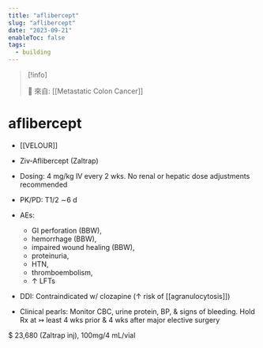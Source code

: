 ```yaml
---
title: "aflibercept"
slug: "aflibercept"
date: "2023-09-21"
enableToc: false
tags:
  - building
---
```


> [!info]
>
> 🌱 來自: [[Metastatic Colon Cancer]]

# aflibercept

- [[VELOUR]]

- Ziv-Aflibercept (Zaltrap)
- Dosing: 4 mg/kg IV every 2 wks. No renal or hepatic dose adjustments recommended
- PK/PD: T1/2 ∼6 d
- AEs:
  - GI perforation (BBW),
  - hemorrhage (BBW),
  - impaired wound healing (BBW),
  - proteinuria,
  - HTN,
  - thromboembolism,
  - ↑ LFTs
- DDI: Contraindicated w/ clozapine (↑ risk of [[agranulocytosis]])
- Clinical pearls: Monitor CBC, urine protein, BP, & signs of bleeding. Hold Rx at ↣ least 4 wks prior & 4 wks after major elective surgery

$ 23,680 (Zaltrap inj), 100mg/4 mL/vial
